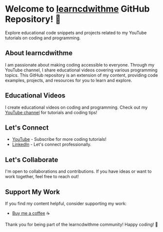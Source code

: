 # Welcome to [learncdwithme](https://github.com/learncdwithme) GitHub Repository! 👋

Explore educational code snippets and projects related to my YouTube tutorials on coding and programming.

## About learncdwithme

I am passionate about making coding accessible to everyone. Through my YouTube channel, I share educational videos covering various programming topics. This GitHub repository is an extension of my content, providing code examples, projects, and resources for you to learn and explore.

## Educational Videos

I create educational videos on coding and programming. Check out my [YouTube channel](https://www.youtube.com/@learncdwithme) for tutorials and coding tips!


## Let's Connect

- [YouTube](https://www.youtube.com/@learncdwithme) - Subscribe for more coding tutorials!
- [LinkedIn](https://www.linkedin.com/in/learncodewithme/) - Let's connect professionally.

## Let's Collaborate

I'm open to collaborations and contributions. If you have ideas or want to work together, feel free to reach out!

## Support My Work

If you find my content helpful, consider supporting my work:

- [Buy me a coffee](link-to-buy-me-a-coffee) ☕️

Thank you for being part of the learncdwithme community! Happy coding! 🚀

